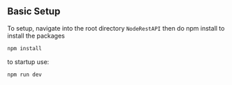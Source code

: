 ## Basic Setup 

To setup, navigate into the root directory `NodeRestAPI` then do npm install to install the packages

```bash 
npm install 

```


to startup use:

```bash
npm run dev
```